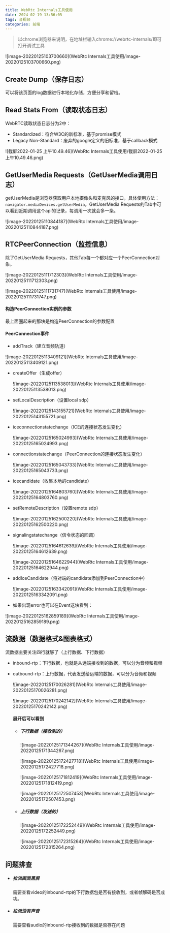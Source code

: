 ```yaml
---
title: WebRtc Internals工具使用
date: 2024-02-19 13:56:05
tags: 音视频
categories: 前端
---
```


> 以chrome浏览器来说明，在地址栏输入chrome://webrtc-internals/即可打开调试工具

![image-20220125103700660](WebRtc Internals工具使用/image-20220125103700660.png)

## Create Dump（保存日志）

可以将该页面的log数据进行本地化存储，方便分享和留档。

## Read Stats From（读取状态日志）

WebRTC读取状态日志分为2中：

- Standardized：符合W3C的新标准，基于promise模式
- Legacy Non-Standard：废弃的google定义的旧标准，基于callback模式

![截屏2022-01-25 上午10.49.46](WebRtc Internals工具使用/截屏2022-01-25 上午10.49.46.png)

## GetUserMedia Requests（GetUserMedia调用日志）

getUserMedia是浏览器获取用户本地摄像头和麦克风的接口，具体使用方法：`navigator.mediaDevices.getUserMedia`。GetUserMedia Requests的Tab中可以看到近期调用这个api的记录，每调用一次就会多一条。

![image-20220125110844187](WebRtc Internals工具使用/image-20220125110844187.png)

## RTCPeerConnection（监控信息）

除了GetUserMedia Requests，其他Tab每一个都对应一个PeerConnection对象。

![image-20220125111712303](WebRtc Internals工具使用/image-20220125111712303.png)

![image-20220125111731747](WebRtc Internals工具使用/image-20220125111731747.png)

#### 构造PeerConnection实例的参数

最上面圈起来的那块是构造PeerConnection的参数配置

#### PeerConnection事件

- addTrack（建立音频轨道）

![image-20220125113409121](WebRtc Internals工具使用/image-20220125113409121.png)

- createOffer（生成offer）

  ![image-20220125113538013](WebRtc Internals工具使用/image-20220125113538013.png)

- setLocalDescription（设置local sdp）

  ![image-20220125143155721](WebRtc Internals工具使用/image-20220125143155721.png)

- iceconnectionstatechange（ICE的连接状态发生变化）

  ![image-20220125165024993](WebRtc Internals工具使用/image-20220125165024993.png)

- connectionstatechange（PeerConnection的连接状态发生变化）

  ![image-20220125165043733](WebRtc Internals工具使用/image-20220125165043733.png)

- icecandidate（收集本地的candidate）

  ![image-20220125164803760](WebRtc Internals工具使用/image-20220125164803760.png)

- setRemoteDescription（设置remote sdp）

  ![image-20220125162500220](WebRtc Internals工具使用/image-20220125162500220.png)

- signalingstatechange（信令状态的回调）

  ![image-20220125164612639](WebRtc Internals工具使用/image-20220125164612639.png)

  ![image-20220125164622944](WebRtc Internals工具使用/image-20220125164622944.png)

- addIceCandidate（将对端的candidate添加到PeerConnection中）

  ![image-20220125163342091](WebRtc Internals工具使用/image-20220125163342091.png)

- 如果出现error也可以在Event这块看到：

![image-20220125162859189](WebRtc Internals工具使用/image-20220125162859189.png)

## 流数据（数据格式&图表格式）

流数据主要关注四行就够了（上行数据、下行数据）

- inbound-rtp：下行数据，也就是从远端接收到的数据，可以分为音频和视频

- outbound-rtp：上行数据，代表发送给远端的数据，可以分为音频和视频

  ![image-20220125170026281](WebRtc Internals工具使用/image-20220125170026281.png)

  ![image-20220125170242142](WebRtc Internals工具使用/image-20220125170242142.png)

  #### 展开后可以看到

  - ##### 下行数据（接收到的）

    ![image-20220125171344267](WebRtc Internals工具使用/image-20220125171344267.png)

    ![image-20220125172427718](WebRtc Internals工具使用/image-20220125172427718.png)

    ![image-20220125171812419](WebRtc Internals工具使用/image-20220125171812419.png)

    ![image-20220125172507453](WebRtc Internals工具使用/image-20220125172507453.png)

  - ##### 上行数据（发送的）

    ![image-20220125172252449](WebRtc Internals工具使用/image-20220125172252449.png)

    ![image-20220125172315264](WebRtc Internals工具使用/image-20220125172315264.png)

## 问题排查

- ##### 拉流画面黑屏

  需要查看video的inbound-rtp的下行数据包是否有接收到，或者帧解码是否成功。

- ##### 拉流没有声音

  需要查看audio的inbound-rtp接收到的数据是否存在问题
